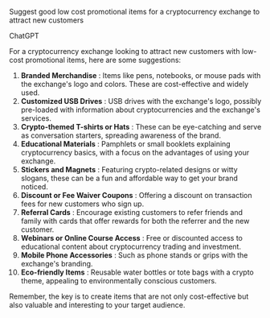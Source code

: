 
Suggest good low cost promotional items for a cryptocurrency exchange to attract new customers

ChatGPT

For a cryptocurrency exchange looking to attract new customers with low-cost promotional items, here are some suggestions:

1. **Branded Merchandise** : Items like pens, notebooks, or mouse pads with the exchange's logo and colors. These are cost-effective and widely used.
2. **Customized USB Drives** : USB drives with the exchange's logo, possibly pre-loaded with information about cryptocurrencies and the exchange's services.
3. **Crypto-themed T-shirts or Hats** : These can be eye-catching and serve as conversation starters, spreading awareness of the brand.
4. **Educational Materials** : Pamphlets or small booklets explaining cryptocurrency basics, with a focus on the advantages of using your exchange.
5. **Stickers and Magnets** : Featuring crypto-related designs or witty slogans, these can be a fun and affordable way to get your brand noticed.
6. **Discount or Fee Waiver Coupons** : Offering a discount on transaction fees for new customers who sign up.
7. **Referral Cards** : Encourage existing customers to refer friends and family with cards that offer rewards for both the referrer and the new customer.
8. **Webinars or Online Course Access** : Free or discounted access to educational content about cryptocurrency trading and investment.
9. **Mobile Phone Accessories** : Such as phone stands or grips with the exchange's branding.
10. **Eco-friendly Items** : Reusable water bottles or tote bags with a crypto theme, appealing to environmentally conscious customers.

Remember, the key is to create items that are not only cost-effective but also valuable and interesting to your target audience.
